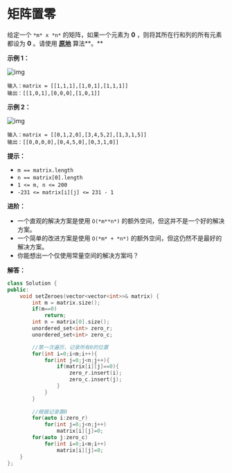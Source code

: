 # 矩阵置零

给定一个 `*m* x *n*` 的矩阵，如果一个元素为 **0** ，则将其所在行和列的所有元素都设为 **0** 。请使用 **[原地](http://baike.baidu.com/item/原地算法)** 算法**。**

 

**示例 1：**

![img](https://assets.leetcode.com/uploads/2020/08/17/mat1.jpg)

```
输入：matrix = [[1,1,1],[1,0,1],[1,1,1]]
输出：[[1,0,1],[0,0,0],[1,0,1]]
```

**示例 2：**

![img](https://assets.leetcode.com/uploads/2020/08/17/mat2.jpg)

```
输入：matrix = [[0,1,2,0],[3,4,5,2],[1,3,1,5]]
输出：[[0,0,0,0],[0,4,5,0],[0,3,1,0]]
```

 

**提示：**

- `m == matrix.length`
- `n == matrix[0].length`
- `1 <= m, n <= 200`
- `-231 <= matrix[i][j] <= 231 - 1`

 

**进阶：**

- 一个直观的解决方案是使用  `O(*m**n*)` 的额外空间，但这并不是一个好的解决方案。
- 一个简单的改进方案是使用 `O(*m* + *n*)` 的额外空间，但这仍然不是最好的解决方案。
- 你能想出一个仅使用常量空间的解决方案吗？



**解答：**

```C++
class Solution {
public:
    void setZeroes(vector<vector<int>>& matrix) {
        int m = matrix.size();
        if(m==0)
            return;
        int n = matrix[0].size();
        unordered_set<int> zero_r;
        unordered_set<int> zero_c;

        //第一次遍历，记录所有0的位置
        for(int i=0;i<m;i++){
            for(int j=0;j<n;j++){
                if(matrix[i][j]==0){
                    zero_r.insert(i);
                    zero_c.insert(j);
                }
            }
        }
        
        //根据记录置0
        for(auto i:zero_r)
            for(int j=0;j<n;j++)
                matrix[i][j]=0;
        for(auto j:zero_c)
            for(int i=0;i<m;i++)
                matrix[i][j]=0;        
    }
};
```

